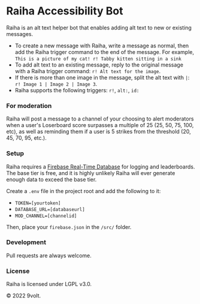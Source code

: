 # Raiha Accessibility Bot

Raiha is an alt text helper bot that enables adding alt text to new or existing messages.

 - To create a new message with Raiha, write a message as normal, then add the Raiha trigger command to the end of the message. For example, `This is a picture of my cat! r! Tabby kitten sitting in a sink`
 - To add alt text to an existing message, reply to the original message with a Raiha trigger command: `r! Alt text for the image`.
 - If there is more than one image in the message, split the alt text with `|`: `r! Image 1 | Image 2 | Image 3`.
 - Raiha supports the following triggers: `r!`, `alt:`, `id:`


### For moderation

Raiha will post a message to a channel of your choosing to alert moderators when a user's Loserboard score surpasses a multiple of 25 (25, 50, 75, 100, etc), as well as reminding them if a user is 5 strikes from the threshold (20, 45, 70, 95, etc.).


### Setup

Raiha requires a [Firebase Real-Time Database](https://firebase.google.com/docs/database) for logging and leaderboards. The base tier is free, and it is highly unlikely Raiha will ever generate enough data to exceed the base tier.

Create a `.env` file in the project root and add the following to it: 

 - `TOKEN=[yourtoken]`
 - `DATABASE_URL=[databaseurl]`
 - `MOD_CHANNEL=[channelid]`

Then, place your `firebase.json` in the `/src/` folder.

### Development

Pull requests are always welcome.

### License

Raiha is licensed under LGPL v3.0.


© 2022 9volt.
